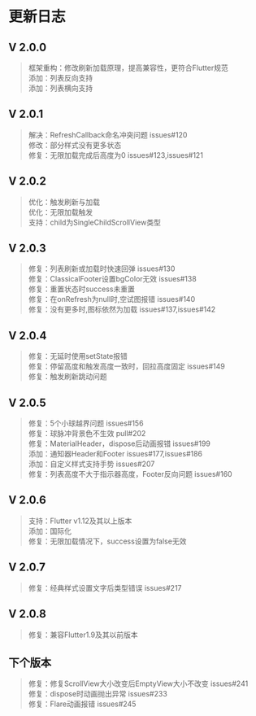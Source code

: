 # 更新日志

## V 2.0.0
>框架重构：修改刷新加载原理，提高兼容性，更符合Flutter规范  
>添加：列表反向支持  
>添加：列表横向支持  

## V 2.0.1
>解决：RefreshCallback命名冲突问题 issues#120  
>修改：部分样式没有更多状态  
>修复：无限加载完成后高度为0 issues#123,issues#121  

## V 2.0.2
>优化：触发刷新与加载   
>优化：无限加载触发   
>支持：child为SingleChildScrollView类型   

## V 2.0.3
>修复：列表刷新或加载时快速回弹 issues#130   
>修复：ClassicalFooter设置bgColor无效 issues#138   
>修复：重置状态时success未重置   
>修复：在onRefresh为null时,空试图报错 issues#140   
>修复：没有更多时,图标依然为加载 issues#137,issues#142   

## V 2.0.4
>修复：无延时使用setState报错   
>修复：停留高度和触发高度一致时，回拉高度固定 issues#149   
>修复：触发刷新跳动问题

## V 2.0.5
>修复：5个小球越界问题 issues#156  
>修复：球脉冲背景色不生效 pull#202  
>修复：MaterialHeader，dispose后动画报错 issues#199  
>添加：通知器Header和Footer issues#177,issues#186  
>添加：自定义样式支持手势 issues#207  
>修复：列表高度不大于指示器高度，Footer反向问题 issues#160

## V 2.0.6
>支持：Flutter v1.12及其以上版本  
>添加：国际化  
>修复：无限加载情况下，success设置为false无效  

## V 2.0.7
>修复：经典样式设置文字后类型错误 issues#217  

## V 2.0.8
>修复：兼容Flutter1.9及其以前版本  

## 下个版本
>修复：修复ScrollView大小改变后EmptyView大小不改变 issues#241  
>修复：dispose时动画抛出异常 issues#233  
>修复：Flare动画报错 issues#245  